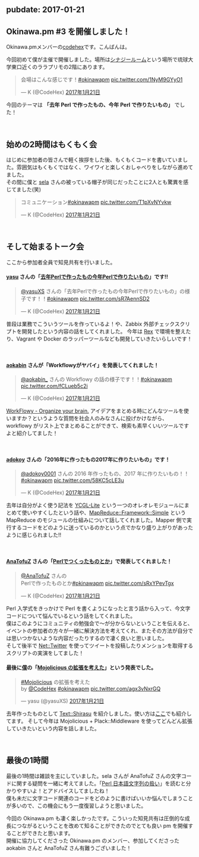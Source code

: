pubdate: 2017-01-21
---
## Okinawa.pm #3 を開催しました！

Okinawa.pmメンバーの[codehex](https://twitter.com/codehex)です。こんばんは。

今回初めて僕が主催で開催しました。場所は[シナジールーム](https://www.synergy-room.com/)という場所で琉球大学東口近くのララプリモの2階にあります。
<blockquote class="twitter-tweet" data-lang="ja"><p lang="ja" dir="ltr">会場はこんな感じです！<a href="https://twitter.com/hashtag/okinawapm?src=hash">#okinawapm</a> <a href="https://t.co/1NyM9GYyO1">pic.twitter.com/1NyM9GYyO1</a></p>&mdash; K (@CodeHex) <a href="https://twitter.com/CodeHex/status/822657265341726721">2017年1月21日</a></blockquote>
    
今回のテーマは **「去年 Perl で作ったもの、今年 Perl で作りたいもの」** でした！

<br>

## 始めの2時間はもくもく会


はじめに参加者の皆さんで軽く挨拶をした後、もくもくコードを書いていました。雰囲気はもくもくではなく、ワイワイと楽しくおしゃべりをしながら進めてました。  
その間に僕と [sela](https://twitter.com/perlackline) さんの被っている帽子が同じだったことに2人とも驚異を感じてました(笑)  

<blockquote class="twitter-tweet" data-lang="ja"><p lang="ja" dir="ltr">コミュニケーション<a href="https://twitter.com/hashtag/okinawapm?src=hash">#okinawapm</a> <a href="https://t.co/T1pXvNYvkw">pic.twitter.com/T1pXvNYvkw</a></p>&mdash; K (@CodeHex) <a href="https://twitter.com/CodeHex/status/822687398869942275">2017年1月21日</a></blockquote>

<br>

## そして始まるトーク会

ここから参加者全員で知見共有を行いました。  
  
#### [yasu](https://twitter.com/yasuXS) さんの「[去年Perlで作ったもの今年Perlで作りたいもの](https://docs.google.com/presentation/d/19fLFVLTcwHfUQDPLQEjy1d8Hd6UyOYFQJbJNTKoI3Co/pub?start=false&loop=false&delayms=3000)」です!!
<blockquote class="twitter-tweet" data-lang="ja"><p lang="ja" dir="ltr"><a href="https://twitter.com/yasuXS">@yasuXS</a> さんの「去年Perlで作ったもの今年Perlで作りたいもの」の様子です！！<a href="https://twitter.com/hashtag/okinawapm?src=hash">#okinawapm</a> <a href="https://t.co/sR7AennSD2">pic.twitter.com/sR7AennSD2</a></p>&mdash; K (@CodeHex) <a href="https://twitter.com/CodeHex/status/822798215346954240">2017年1月21日</a></blockquote>

普段は業務でこういうツールを作っているよ！や、Zabbix 外部チェックスクリプトを開発したという内容の話をしてくれました。
今年は [Rex](http://rexify.org/) で環境を整えたり、Vagrant や Docker のラッパーツールなども開発していきたいらしいです！

<br>

#### [aokabin](https://twitter.com/aokabin_) さんが「Workflowyがヤバイ」を発表してくれました！
<blockquote class="twitter-tweet" data-lang="ja"><p lang="ja" dir="ltr"><a href="https://twitter.com/aokabin_">@aokabin_</a> さんの Workflowy の話の様子です！！<a href="https://twitter.com/hashtag/okinawapm?src=hash">#okinawapm</a> <a href="https://t.co/fCLueb5c2i">pic.twitter.com/fCLueb5c2i</a></p>&mdash; K (@CodeHex) <a href="https://twitter.com/CodeHex/status/822804667922944000">2017年1月21日</a></blockquote>


[WorkFlowy - Organize your brain.](https://workflowy.com/)
アイデアをまとめる時にどんなツールを使いますか？というような質問を社会人のみなさんに投げかけながら、 workflowy がリスト上でまとめることができて、検索も素早くいいツールですよと紹介してました！

<br>
  
#### [adokoy](https://twitter.com/adokoy0001) さんの「2016年に作ったもの2017年に作りたいもの」です！
<blockquote class="twitter-tweet" data-lang="ja"><p lang="ja" dir="ltr"><a href="https://twitter.com/adokoy0001">@adokoy0001</a> さんの 2016 年作ったもの、2017 年に作りたいもの！！ <a href="https://twitter.com/hashtag/okinawapm?src=hash">#okinawapm</a> <a href="https://t.co/58KC5cLE3u">pic.twitter.com/58KC5cLE3u</a></p>&mdash; K (@CodeHex) <a href="https://twitter.com/CodeHex/status/822697773183090692">2017年1月21日</a></blockquote>

去年は自分がよく使う記法を [YCGL-Lite](https://github.com/adokoy001/YCGL-Lite) という一つのオレオレモジュールにまとめて使いやすくしたという話や、[MapReduce::Framework::Simple](https://github.com/adokoy001/MapReduce-Framework-Simple) という MapReduce のモジュールの仕組みについて話してくれました。Mapper 側で実行するコードをどのように送っているのかという点でかなり盛り上がりがあったように感じられました!!

<br>

#### [AnaTofuZ](https://twitter.com/AnaTofuZ) さんの「[Perlでつくったものとか](http://www.slideshare.net/Shimitakax/perl-71241065)」で発表してくれました！
<blockquote class="twitter-tweet" data-lang="ja"><p lang="ja" dir="ltr"><a href="https://twitter.com/AnaTofuZ">@AnaTofuZ</a> さんの<br>Perlで作ったものとか<a href="https://twitter.com/hashtag/pkinawapm?src=hash">#pkinawapm</a> <a href="https://t.co/sRxYPevTgx">pic.twitter.com/sRxYPevTgx</a></p>&mdash; K (@CodeHex) <a href="https://twitter.com/CodeHex/status/822708856274853889">2017年1月21日</a></blockquote>

Perl 入学式をきっかけで Perl を書くようになったと言う話から入って、今文字コードについて悩んでいるという話をしてくれました。  
僕はこのようにコミュニティの勉強会で〜が分からないということを伝えると、イベントの参加者の方々が一緒に解決方法を考えてくれ、またその方法が自分では思いつかないような内容だったりするので凄く良いと思いました。  
そして後半で [Net::Twitter](https://metacpan.org/pod/Net::Twitter) を使ってツイートを投稿したりメンションを取得するスクリプトの実演をしてました！

#### 最後に[僕](https://twitter.com/codehex)の「[Mojolicious の拡張を考えた](http://www.slideshare.net/KeiKamikawa/okinawapm3-71238368)」という発表でした。
<blockquote class="twitter-tweet" data-lang="ja"><p lang="ja" dir="ltr"><a href="https://twitter.com/hashtag/Mojolicious?src=hash">#Mojolicious</a> の拡張を考えた<br>by <a href="https://twitter.com/CodeHex">@CodeHex</a> <a href="https://twitter.com/hashtag/okinawapm?src=hash">#okinawapm</a> <a href="https://t.co/agx3vNxrGQ">pic.twitter.com/agx3vNxrGQ</a></p>&mdash; yasu (@yasuXS) <a href="https://twitter.com/yasuXS/status/822725351860113408">2017年1月21日</a></blockquote>

去年作ったものとして [Text::Shirasu](https://metacpan.org/pod/Text::Shirasu) を紹介しました。使い方は[ここ](http://qiita.com/Kei-Kamikawa/items/3b104f84876304e73f06)でも紹介してます。
そして今年は Mojolicious + Plack::Middleware を使ってどんどん拡張していきたいという内容を話しました。

<br>

## 最後の1時間

最後の1時間は雑談を主にしていました。sela さんが AnaTofuZ さんの文字コードに関する疑問を一緒に考えてました。「[Perl 日本語文字列の扱い](http://pointoht.ti-da.net/e7854074.html)」を読むと分かりやすいよ！とアドバイスしてましたね！  
僕も未だに文字コード関連のコードをどのように書けばいいか悩んでしまうことが多いので、この機会にもう一度復習しようと思いました。  
  
今回の Okinawa.pm も凄く楽しかったです。こういった知見共有は圧倒的な成長につながるということを改めて知ることができたのでとても良い pm を開催することができたと思います。  
開催に協力してくださった Okinawa.pm のメンバー、参加してくださった aokabin さんと AnaTofuZ さん有難うございました！




